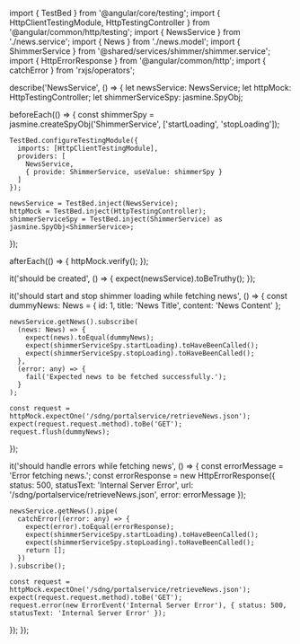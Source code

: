 import { TestBed } from '@angular/core/testing';
import { HttpClientTestingModule, HttpTestingController } from '@angular/common/http/testing';
import { NewsService } from './news.service';
import { News } from './news.model';
import { ShimmerService } from '@shared/services/shimmer/shimmer.service';
import { HttpErrorResponse } from '@angular/common/http';
import { catchError } from 'rxjs/operators';

describe('NewsService', () => {
  let newsService: NewsService;
  let httpMock: HttpTestingController;
  let shimmerServiceSpy: jasmine.SpyObj<ShimmerService>;

  beforeEach(() => {
    const shimmerSpy = jasmine.createSpyObj('ShimmerService', ['startLoading', 'stopLoading']);

    TestBed.configureTestingModule({
      imports: [HttpClientTestingModule],
      providers: [
        NewsService,
        { provide: ShimmerService, useValue: shimmerSpy }
      ]
    });

    newsService = TestBed.inject(NewsService);
    httpMock = TestBed.inject(HttpTestingController);
    shimmerServiceSpy = TestBed.inject(ShimmerService) as jasmine.SpyObj<ShimmerService>;
  });

  afterEach(() => {
    httpMock.verify();
  });

  it('should be created', () => {
    expect(newsService).toBeTruthy();
  });

  it('should start and stop shimmer loading while fetching news', () => {
    const dummyNews: News = { id: 1, title: 'News Title', content: 'News Content' };

    newsService.getNews().subscribe(
      (news: News) => {
        expect(news).toEqual(dummyNews);
        expect(shimmerServiceSpy.startLoading).toHaveBeenCalled();
        expect(shimmerServiceSpy.stopLoading).toHaveBeenCalled();
      },
      (error: any) => {
        fail('Expected news to be fetched successfully.');
      }
    );

    const request = httpMock.expectOne('/sdng/portalservice/retrieveNews.json');
    expect(request.request.method).toBe('GET');
    request.flush(dummyNews);
  });

  it('should handle errors while fetching news', () => {
    const errorMessage = 'Error fetching news.';
    const errorResponse = new HttpErrorResponse({ 
      status: 500, 
      statusText: 'Internal Server Error', 
      url: '/sdng/portalservice/retrieveNews.json', 
      error: errorMessage 
    });

    newsService.getNews().pipe(
      catchError((error: any) => {
        expect(error).toEqual(errorResponse);
        expect(shimmerServiceSpy.startLoading).toHaveBeenCalled();
        expect(shimmerServiceSpy.stopLoading).toHaveBeenCalled();
        return [];
      })
    ).subscribe();

    const request = httpMock.expectOne('/sdng/portalservice/retrieveNews.json');
    expect(request.request.method).toBe('GET');
    request.error(new ErrorEvent('Internal Server Error'), { status: 500, statusText: 'Internal Server Error' });
  });
});
